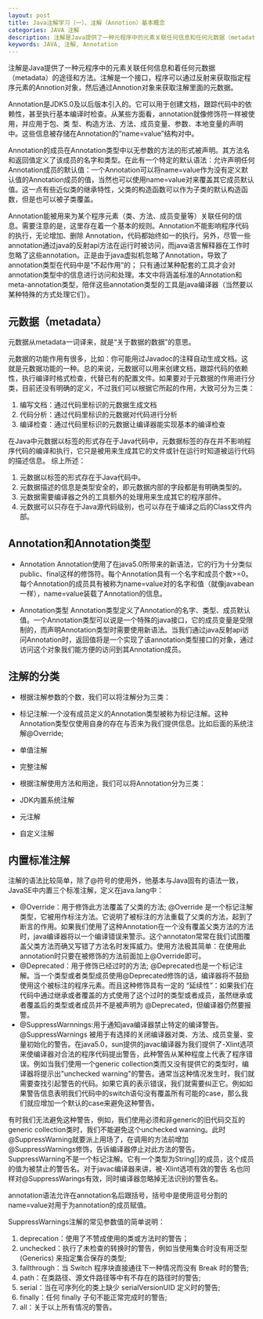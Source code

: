 ```yaml
---
layout: post
title: Java注解学习（一）、注解（Annotion）基本概念
categories: JAVA 注解
description: 注解是Java提供了一种元程序中的元素关联任何信息和任何元数据（metadata）的途径和方法。注解是一个接口，程序可以通过反射来获取指定程序元素的Annotion对象，然后通过Annotion对象来获取注解里面的元数据。
keywords: JAVA, 注解, Annotation
---
```


注解是Java提供了一种元程序中的元素关联任何信息和着任何元数据（metadata）的途径和方法。注解是一个接口，程序可以通过反射来获取指定程序元素的Annotion对象，然后通过Annotion对象来获取注解里面的元数据。

Annotation是JDK5.0及以后版本引入的。它可以用于创建文档，跟踪代码中的依赖性，甚至执行基本编译时检查。从某些方面看，annotation就像修饰符一样被使用，并应用于包、类 型、构造方法、方法、成员变量、参数、本地变量的声明中。这些信息被存储在Annotation的“name=value”结构对中。

Annotation的成员在Annotation类型中以无参数的方法的形式被声明。其方法名和返回值定义了该成员的名字和类型。在此有一个特定的默认语法：允许声明任何Annotation成员的默认值：一个Annotation可以将name=value作为没有定义默认值的Annotation成员的值，当然也可以使用name=value对来覆盖其它成员默认值。这一点有些近似类的继承特性，父类的构造函数可以作为子类的默认构造函数，但是也可以被子类覆盖。

Annotation能被用来为某个程序元素（类、方法、成员变量等）关联任何的信息。需要注意的是，这里存在着一个基本的规则。Annotation不能影响程序代码的执行，无论增加、删除 Annotation，代码都始终如一的执行。另外，尽管一些annotation通过java的反射api方法在运行时被访问，而java语言解释器在工作时忽略了这些annotation。正是由于java虚拟机忽略了Annotation，导致了annotation类型在代码中是“不起作用”的； 只有通过某种配套的工具才会对annotation类型中的信息进行访问和处理。本文中将涵盖标准的Annotation和meta-annotation类型，陪伴这些annotation类型的工具是java编译器（当然要以某种特殊的方式处理它们）。

## 元数据（metadata）
元数据从metadata一词译来，就是“关于数据的数据”的意思。

元数据的功能作用有很多，比如：你可能用过Javadoc的注释自动生成文档。这就是元数据功能的一种。总的来说，元数据可以用来创建文档，跟踪代码的依赖性，执行编译时格式检查，代替已有的配置文件。如果要对于元数据的作用进行分类，目前还没有明确的定义，不过我们可以根据它所起的作用，大致可分为三类：
 1. 编写文档：通过代码里标识的元数据生成文档
 2. 代码分析：通过代码里标识的元数据对代码进行分析
 3. 编译检查：通过代码里标识的元数据让编译器能实现基本的编译检查

在Java中元数据以标签的形式存在于Java代码中，元数据标签的存在并不影响程序代码的编译和执行，它只是被用来生成其它的文件或针在运行时知道被运行代码的描述信息。
综上所述：
 1. 元数据以标签的形式存在于Java代码中。
 2. 元数据描述的信息是类型安全的，即元数据内部的字段都是有明确类型的。
 3. 元数据需要编译器之外的工具额外的处理用来生成其它的程序部件。
 4. 元数据可以只存在于Java源代码级别，也可以存在于编译之后的Class文件内部。

 ##  Annotation和Annotation类型
  - Annotation
  Annotation使用了在java5.0所带来的新语法，它的行为十分类似public、final这样的修饰符。每个Annotation具有一个名字和成员个数>=0。每个Annotation的成员具有被称为name=value对的名字和值（就像javabean一样），name=value装载了Annotation的信息。

  - Annotation类型
  Annotation类型定义了Annotation的名字、类型、成员默认值。一个Annotation类型可以说是一个特殊的java接口，它的成员变量是受限制的，而声明Annotation类型时需要使用新语法。当我们通过java反射api访问Annotation时，返回值将是一个实现了该annotation类型接口的对象，通过访问这个对象我们能方便的访问到其Annotation成员。

## 注解的分类
 - 根据注解参数的个数，我们可以将注解分为三类：
  - 标记注解:一个没有成员定义的Annotation类型被称为标记注解。这种Annotation类型仅使用自身的存在与否来为我们提供信息。比如后面的系统注解@Override;
  - 单值注解
  - 完整注解　　

 - 根据注解使用方法和用途，我们可以将Annotation分为三类：
  - JDK内置系统注解
  - 元注解
  - 自定义注解

## 内置标准注解
注解的语法比较简单，除了@符号的使用外，他基本与Java固有的语法一致，JavaSE中内置三个标准注解，定义在java.lang中：
 - @Override：用于修饰此方法覆盖了父类的方法;
@Override 是一个标记注解类型，它被用作标注方法。它说明了被标注的方法重载了父类的方法，起到了断言的作用。如果我们使用了这种Annotation在一个没有覆盖父类方法的方法时，java编译器将以一个编译错误来警示。这个annotaton常常在我们试图覆盖父类方法而确又写错了方法名时发挥威力。使用方法极其简单：在使用此annotation时只要在被修饰的方法前面加上@Override即可。
 - @Deprecated：用于修饰已经过时的方法;
@Deprecated也是一个标记注解。当一个类型或者类型成员使用@Deprecated修饰的话，编译器将不鼓励使用这个被标注的程序元素。而且这种修饰具有一定的 “延续性”：如果我们在代码中通过继承或者覆盖的方式使用了这个过时的类型或者成员，虽然继承或者覆盖后的类型或者成员并不是被声明为 @Deprecated，但编译器仍然要报警。
 - @SuppressWarnnings:用于通知java编译器禁止特定的编译警告。
 @SuppressWarnings 被用于有选择的关闭编译器对类、方法、成员变量、变量初始化的警告。在java5.0，sun提供的javac编译器为我们提供了-Xlint选项来使编译器对合法的程序代码提出警告，此种警告从某种程度上代表了程序错误。例如当我们使用一个generic collection类而又没有提供它的类型时，编译器将提示出"unchecked warning"的警告。通常当这种情况发生时，我们就需要查找引起警告的代码。如果它真的表示错误，我们就需要纠正它。例如如果警告信息表明我们代码中的switch语句没有覆盖所有可能的case，那么我们就应增加一个默认的case来避免这种警告。

 有时我们无法避免这种警告，例如，我们使用必须和非generic的旧代码交互的generic collection类时，我们不能避免这个unchecked warning。此时@SuppressWarning就要派上用场了，在调用的方法前增加@SuppressWarnings修饰，告诉编译器停止对此方法的警告。
 SuppressWarning不是一个标记注解。它有一个类型为String[]的成员，这个成员的值为被禁止的警告名。对于javac编译器来讲，被-Xlint选项有效的警告 名也同样对@SuppressWarings有效，同时编译器忽略掉无法识别的警告名。

 annotation语法允许在annotation名后跟括号，括号中是使用逗号分割的name=value对用于为annotation的成员赋值。

 SuppressWarnings注解的常见参数值的简单说明：

 1. deprecation：使用了不赞成使用的类或方法时的警告；
 2. unchecked：执行了未检查的转换时的警告，例如当使用集合时没有用泛型 (Generics) 来指定集合保存的类型;
 3. fallthrough：当 Switch 程序块直接通往下一种情况而没有 Break 时的警告;
 4. path：在类路径、源文件路径等中有不存在的路径时的警告;
 5. serial：当在可序列化的类上缺少 serialVersionUID 定义时的警告;
 6. finally：任何 finally 子句不能正常完成时的警告;
 7. all：关于以上所有情况的警告。
